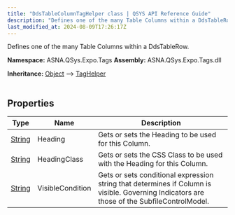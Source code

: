 ```yaml
---
title: "DdsTableColumnTagHelper class | QSYS API Reference Guide"
description: "Defines one of the many Table Columns within a DdsTableRow. "
last_modified_at: 2024-08-09T17:26:17Z
---
```


Defines one of the many Table Columns within a DdsTableRow.

**Namespace:** ASNA.QSys.Expo.Tags
**Assembly:** ASNA.QSys.Expo.Tags.dll

**Inheritance:** [Object](https://docs.microsoft.com/en-us/dotnet/api/system.object) --> [TagHelper](https://learn.microsoft.com/en-us/dotnet/api/microsoft.aspnetcore.razor.taghelpers.taghelper?view=aspnetcore-8.0)
<br>
<br>

## Properties

| Type | Name | Description
| --- | --- | --- 
| [String](https://learn.microsoft.com/en-us/dotnet/api/system.string?view=net-8.0) | Heading | Gets or sets the Heading to be used for this Column. |
| [String](https://learn.microsoft.com/en-us/dotnet/api/system.string?view=net-8.0) | HeadingClass | Gets or sets the CSS Class to be used with the Heading for this Column. |
| [String](https://learn.microsoft.com/en-us/dotnet/api/system.string?view=net-8.0) | VisibleCondition | Gets or sets conditional expression string that determines if Column is visible. Governing Indicators are those of the SubfileControlModel. |

